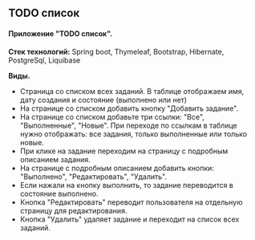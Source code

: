 ## TODO список

#### Приложение "TODO список".

**Стек технологий:** Spring boot, Thymeleaf, Bootstrap, Hibernate, PostgreSql, Liquibase

**Виды.**
- Страница со списком всех заданий. В таблице отображаем имя, дату создания и состояние (выполнено или нет)
- На странице со списком добавить кнопку "Добавить задание".
- На странице со списком добавьте три ссылки: "Все", "Выполненные", "Новые". При переходе по ссылкам в таблице нужно отображать: все задания, только выполненные или только новые.
- При клике на задание переходим на страницу с подробным описанием задания.
- На странице с подробным описанием добавить кнопки: "Выполнено", "Редактировать", "Удалить".
- Если нажали на кнопку выполнить, то задание переводится в состояние выполнено.
- Кнопка "Редактировать" переводит пользователя на отдельную страницу для редактирования.
- Кнопка "Удалить" удаляет задание и переходит на список всех заданий.
